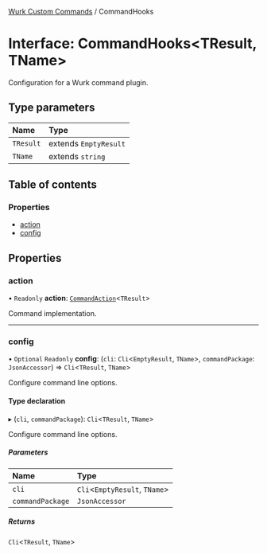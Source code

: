 [Wurk Custom Commands](../README.md) / CommandHooks

# Interface: CommandHooks\<TResult, TName\>

Configuration for a Wurk command plugin.

## Type parameters

| Name | Type |
| :------ | :------ |
| `TResult` | extends `EmptyResult` |
| `TName` | extends `string` |

## Table of contents

### Properties

- [action](CommandHooks.md#action)
- [config](CommandHooks.md#config)

## Properties

### action

• `Readonly` **action**: [`CommandAction`](CommandAction.md)\<`TResult`\>

Command implementation.

___

### config

• `Optional` `Readonly` **config**: (`cli`: `Cli`\<`EmptyResult`, `TName`\>, `commandPackage`: `JsonAccessor`) => `Cli`\<`TResult`, `TName`\>

Configure command line options.

#### Type declaration

▸ (`cli`, `commandPackage`): `Cli`\<`TResult`, `TName`\>

Configure command line options.

##### Parameters

| Name | Type |
| :------ | :------ |
| `cli` | `Cli`\<`EmptyResult`, `TName`\> |
| `commandPackage` | `JsonAccessor` |

##### Returns

`Cli`\<`TResult`, `TName`\>

